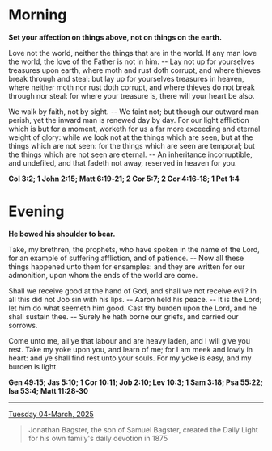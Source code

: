 # Morning

**Set your affection on things above, not on things on the earth.**
 
Love not the world, neither the things that are in the world. If any man love the world, the love of the Father is not in him. -- Lay not up for yourselves treasures upon earth, where moth and rust doth corrupt, and where thieves break through and steal: but lay up for yourselves treasures in heaven, where neither moth nor rust doth corrupt, and where thieves do not break through nor steal: for where your treasure is, there will your heart be also.
 
We walk by faith, not by sight. -- We faint not; but though our outward man perish, yet the inward man is renewed day by day. For our light affliction which is but for a moment, worketh for us a far more exceeding and eternal weight of glory: while we look not at the things which are seen, but at the things which are not seen: for the things which are seen are temporal; but the things which are not seen are eternal. -- An inheritance incorruptible, and undefiled, and that fadeth not away, reserved in heaven for you.  

**Col 3:2; 1 John 2:15; Matt 6:19‑21; 2 Cor 5:7; 2 Cor 4:16‑18; 1 Pet 1:4**

# Evening

**He bowed his shoulder to bear.**
 
Take, my brethren, the prophets, who have spoken in the name of the Lord, for an example of suffering affliction, and of patience. -- Now all these things happened unto them for ensamples: and they are written for our admonition, upon whom the ends of the world are come.
 
Shall we receive good at the hand of God, and shall we not receive evil? In all this did not Job sin with his lips. -- Aaron held his peace. -- It is the Lord; let him do what seemeth him good. Cast thy burden upon the Lord, and he shall sustain thee. -- Surely he hath borne our griefs, and carried our sorrows.
 
Come unto me, all ye that labour and are heavy laden, and I will give you rest. Take my yoke upon you, and learn of me; for I am meek and lowly in heart: and ye shall find rest unto your souls. For my yoke is easy, and my burden is light.  

**Gen 49:15; Jas 5:10; 1 Cor 10:11; Job 2:10; Lev 10:3; 1 Sam 3:18; Psa 55:22; Isa 53:4; Matt 11:28‑30**

---

[Tuesday 04-March, 2025](https://t.me/s/daily_light)

> Jonathan Bagster, the son of Samuel Bagster, created the Daily Light for his own family's daily devotion in 1875

